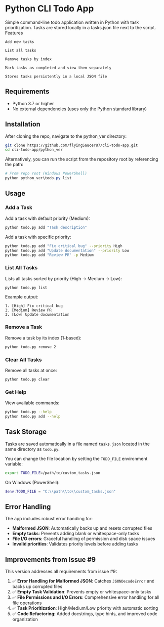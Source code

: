# Python CLI Todo App

Simple command-line todo application written in Python with task prioritization.
Tasks are stored locally in a tasks.json file next to the script.
Features

    Add new tasks

    List all tasks

    Remove tasks by index

    Mark tasks as completed and view them separately

    Stores tasks persistently in a local JSON file

## Requirements

- Python 3.7 or higher
- No external dependencies (uses only the Python standard library)

## Installation

After cloning the repo, navigate to the python_ver directory:
```bash
git clone https://github.com/flyingSaucer87/cli-todo-app.git
cd cli-todo-app/python_ver
```

Alternatively, you can run the script from the repository root by referencing the path:
```powershell
# From repo root (Windows PowerShell)
python python_ver\todo.py list
```

## Usage

### Add a Task
Add a task with default priority (Medium):
```bash
python todo.py add "Task description"
```

Add a task with specific priority:
```bash
python todo.py add "Fix critical bug" --priority High
python todo.py add "Update documentation" --priority Low
python todo.py add "Review PR" -p Medium
```

### List All Tasks
Lists all tasks sorted by priority (High → Medium → Low):
```bash
python todo.py list
```

Example output:
```
1. [High] Fix critical bug
2. [Medium] Review PR
3. [Low] Update documentation
```

### Remove a Task
Remove a task by its index (1-based):
```bash
python todo.py remove 2
```

### Clear All Tasks
Remove all tasks at once:
```bash
python todo.py clear
```

### Get Help
View available commands:
```bash
python todo.py --help
python todo.py add --help
```

## Task Storage

Tasks are saved automatically in a file named `tasks.json` located in the same directory as `todo.py`.

You can change the file location by setting the `TODO_FILE` environment variable:
```bash
export TODO_FILE=/path/to/custom_tasks.json
```

On Windows (PowerShell):
```powershell
$env:TODO_FILE = "C:\\path\\to\\custom_tasks.json"
```

## Error Handling

The app includes robust error handling for:
- **Malformed JSON**: Automatically backs up and resets corrupted files
- **Empty tasks**: Prevents adding blank or whitespace-only tasks
- **File I/O errors**: Graceful handling of permission and disk space issues
- **Invalid priorities**: Validates priority levels before adding tasks

## Improvements from Issue #9

This version addresses all requirements from issue #9:

1. ✅ **Error Handling for Malformed JSON**: Catches `JSONDecodeError` and backs up corrupted files
2. ✅ **Empty Task Validation**: Prevents empty or whitespace-only tasks
3. ✅ **File Permissions and I/O Errors**: Comprehensive error handling for all file operations
4. ✅ **Task Prioritization**: High/Medium/Low priority with automatic sorting
5. ✅ **Code Refactoring**: Added docstrings, type hints, and improved code organization


